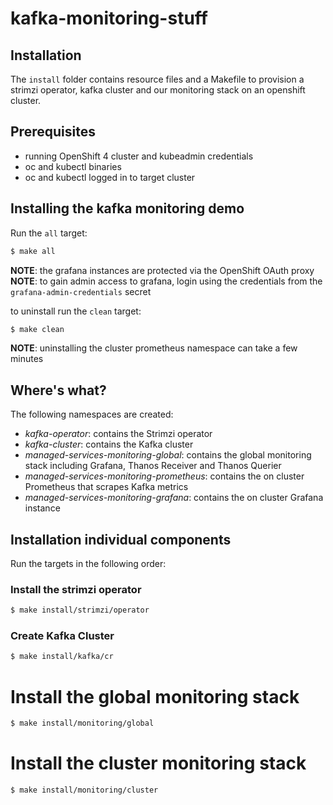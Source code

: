 # kafka-monitoring-stuff

## Installation

The `install` folder contains resource files and a Makefile to provision a strimzi operator, kafka cluster and our monitoring stack on an openshift cluster.

## Prerequisites

- running OpenShift 4 cluster and kubeadmin credentials
- oc and kubectl binaries
- oc and kubectl logged in to target cluster

## Installing the kafka monitoring demo

Run the `all` target:

```sh
$ make all
```

__NOTE__: the grafana instances are protected via the OpenShift OAuth proxy
__NOTE__: to gain admin access to grafana, login using the credentials from the `grafana-admin-credentials` secret

to uninstall run the `clean` target:

```sh
$ make clean
```

__NOTE__: uninstalling the cluster prometheus namespace can take a few minutes

## Where's what?

The following namespaces are created:

* *kafka-operator*: contains the Strimzi operator
* *kafka-cluster*: contains the Kafka cluster
* *managed-services-monitoring-global*: contains the global monitoring stack including Grafana, Thanos Receiver and Thanos Querier
* *managed-services-monitoring-prometheus*: contains the on cluster Prometheus that scrapes Kafka metrics
* *managed-services-monitoring-grafana*: contains the on cluster Grafana instance

## Installation individual components

Run the targets in the following order:

### Install the strimzi operator

```sh
$ make install/strimzi/operator
```

### Create Kafka Cluster
```sh
$ make install/kafka/cr
```

# Install the global monitoring stack
```sh
$ make install/monitoring/global
```


# Install the cluster monitoring stack
```sh
$ make install/monitoring/cluster
```
